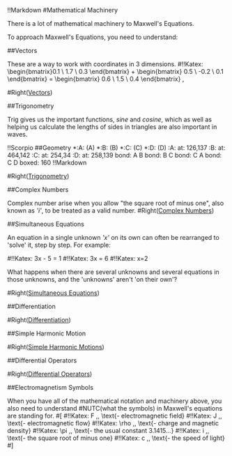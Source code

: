 !!Markdown
#Mathematical Machinery

There is a lot of mathematical machinery to Maxwell's Equations.

To approach Maxwell's Equations, you need to understand:

##Vectors

These are a way to work with coordinates in 3 dimensions.
#!!Katex: \begin{bmatrix}0.1 \\ 1.7 \\ 0.3 \end{bmatrix} + \begin{bmatrix} 0.5 \\ -0.2 \\ 0.1 \end{bmatrix} = \begin{bmatrix} 0.6 \\ 1.5 \\ 0.4 \end{bmatrix} \, 

#Right([Vectors](#vectors))

##Trigonometry

Trig gives us the important functions, *sine* and *cosine*, which as well as helping us calculate the lengths of sides in triangles are also important in waves.

!!Scorpio
##Geometry
*:A: (A)
*:B: (B)
*:C: (C)
*:D: (D)
:A: at: 126,137
:B: at: 464,142
:C: at: 254,34
:D: at: 258,139
bond: A B
bond: B C
bond: C A
bond: C D
boxed: 160
!!Markdown

#Right([Trigonometry](#trigonometry))

##Complex Numbers

Complex number arise when you allow "the square root of minus one", also known as *'i'*, to be treated as a valid number. 
#Right([Complex Numbers](#complex_numbers))

##Simultaneous Equations

An equation in a single unknown *'x'* on its own can often be rearranged to 'solve' it, step by step.  For example:

#!!Katex: 3x - 5 = 1
#!!Katex: 3x = 6
#!!Katex: x=2

What happens when there are several unknowns and several equations in those unknowns, and the 'unknowns' aren't 'on their own'?

#Right([Simultaneous Equations](#simultaneous_equations))

##Differentiation


#Right([Differentiation](#differentiation))

##Simple Harmonic Motion

#Right([Simple Harmonic Motions](#simple_harmonic_motion))

##Differential Operators

#Right([Differential Operators](#differential_operators))

##Electromagnetism Symbols

When you have all of the mathematical notation and machinery above, you also need to understand #NUTC(what the symbols) in Maxwell's equations are standing for.
#[
#!!Katex: F \,\, \text{- electromagnetic field}
#!!Katex: J \,\, \text{- electromagnetic flow}
#!!Katex: \rho \,\, \text{- charge and magnetic density}
#!!Katex: \pi \,\, \text{- the usual constant 3.1415...}
#!!Katex: i \,\, \text{- the square root of minus one}
#!!Katex: c \,\, \text{- the speed of light}
#]


